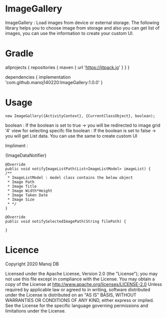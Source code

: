 # ImageGallery
ImageGallery : Load images from device or external storage. The following library helps you to choose image from storage and also you can get list of images, you can use the information to create your custom UI.

# Gradle
allprojects {
    repositories {
        maven { url 'https://jitpack.io' }
    }
}

dependencies {
    implementation 'com.github.manoj140220:ImageGallery:1.0.0'
}

# Usage

    new ImageGallery({ActivityContext}, {CurrentClassObject}, boolean);
    
boolean : If the boolean is set to true -> you will be redirected to image grid '4' view for selecting specifc file
boolean : If the boolean is set to false -> you will get List<Image> data. You can use the same to create custom UI

Impliment :

{ImageDataNotifier}

    @Override
    public void notifyImageListPath(List<ImageListModel> imageList) {
    /**
     * ImageListModel : model class contains the below object
     * Image Path
     * Image Title
     * Image Width*Height
     * Image Taken Date
     * Image Size
     * */
    }

    @Override
    public void notifySelectedImagePath(String filePath) {
    
    }

# Licence

   Copyright 2020 Manoj DB

   Licensed under the Apache License, Version 2.0 (the "License"); you may not use this file except in compliance with the License. You may obtain a copy of the License at
   http://www.apache.org/licenses/LICENSE-2.0
   Unless required by applicable law or agreed to in writing, software distributed under the License is distributed on an "AS IS" BASIS, WITHOUT WARRANTIES OR CONDITIONS OF ANY KIND, either express or implied. See the License for the specific language governing permissions and limitations under the License.
